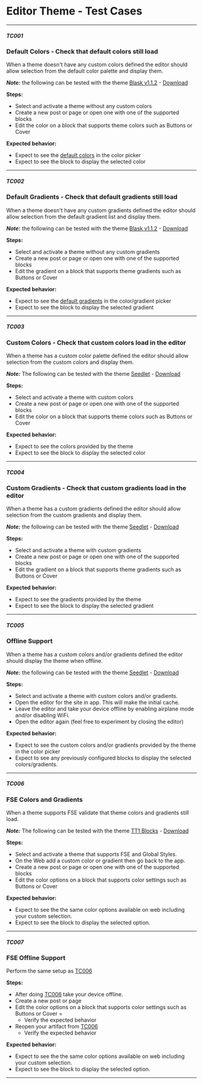 # Editor Theme - Test Cases

--------------------------------------------------------------------------------

##### TC001

### Default Colors - Check that default colors still load

When a theme doesn't have any custom colors defined the editor should allow selection from the default color palette and display them.

***Note:*** the following can be tested with the theme [Blask v1.1.2](https://wordpress.com/theme/blask) - [Download](https://public-api.wordpress.com/rest/v1/themes/download/blask.zip)

**Steps:**
- Select and activate a theme without any custom colors
- Create a new post or page or open one with one of the supported blocks
- Edit the color on a block that supports theme colors such as Buttons or Cover

**Expected behavior:**

- Expect to see the [default colors](https://github.com/WordPress/gutenberg/blob/2822c999921afb8f4cbdbb94a48ec4a92aec6a9b/packages/block-editor/src/store/defaults.js#L40-L97) in the color picker
- Expect to see the block to display the selected color

--------------------------------------------------------------------------------

##### TC002

### Default Gradients - Check that default gradients still load

When a theme doesn't have any custom gradients defined the editor should allow selection from the default gradient list and display them.

***Note:*** the following can be tested with the theme [Blask v1.1.2](https://wordpress.com/theme/blask) - [Download](https://public-api.wordpress.com/rest/v1/themes/download/blask.zip)

**Steps:**
- Select and activate a theme without any custom gradients
- Create a new post or page or open one with one of the supported blocks
- Edit the gradient on a block that supports theme gradients such as Buttons or Cover

**Expected behavior:**

- Expect to see the [default gradients](https://github.com/WordPress/gutenberg/blob/2822c999921afb8f4cbdbb94a48ec4a92aec6a9b/packages/block-editor/src/store/defaults.js#L156-L229) in the color/gradient picker
- Expect to see the block to display the selected gradient

--------------------------------------------------------------------------------

##### TC003

### Custom Colors - Check that custom colors load in the editor

When a theme has a custom color palette defined the editor should allow selection from the custom colors and display them.

***Note:*** The following can be tested with the theme [Seedlet](https://wordpress.com/theme/seedlet) - [Download](https://public-api.wordpress.com/rest/v1/themes/download/seedlet.zip)

**Steps:**
- Select and activate a theme with custom colors
- Create a new post or page or open one with one of the supported blocks
- Edit the color on a block that supports theme colors such as Buttons or Cover

**Expected behavior:**

- Expect to see the colors provided by the theme
- Expect to see the block to display the selected color

--------------------------------------------------------------------------------

##### TC004

### Custom Gradients - Check that custom gradients load in the editor

When a theme has a custom gradients defined the editor should allow selection from the custom gradients and display them.

***Note:*** the following can be tested with the theme [Seedlet](https://wordpress.com/theme/seedlet) - [Download](https://public-api.wordpress.com/rest/v1/themes/download/seedlet.zip)

**Steps:**
- Select and activate a theme with custom gradients
- Create a new post or page or open one with one of the supported blocks
- Edit the gradient on a block that supports theme gradients such as Buttons or Cover

**Expected behavior:**

- Expect to see the gradients provided by the theme
- Expect to see the block to display the selected gradient

--------------------------------------------------------------------------------

##### TC005

### Offline Support

When a theme has a custom colors and/or gradients defined the editor should display the theme when offline.

***Note:*** the following can be tested with the theme [Seedlet](https://wordpress.com/theme/seedlet) - [Download](https://public-api.wordpress.com/rest/v1/themes/download/seedlet.zip)

**Steps:**
- Select and activate a theme with custom colors and/or gradients.
- Open the editor for the site in app. This will make the initial cache.
- Leave the editor and take your device offline by enabling airplane mode and/or disabling WiFi.
- Open the editor again (feel free to experiment by closing the editor)

**Expected behavior:**

- Expect to see the custom colors and/or gradients provided by the theme in the color picker
- Expect to see any previously configured blocks to display the selected colors/gradients.

--------------------------------------------------------------------------------

##### TC006

### FSE Colors and Gradients

When a theme supports FSE validate that theme colors and gradients still load.

***Note:*** The following can be tested with the theme [TT1 Blocks](https://wordpress.org/themes/tt1-blocks/) - [Download](https://downloads.wordpress.org/theme/tt1-blocks.0.4.5.zip)

**Steps:**
- Select and activate a theme that supports FSE and Global Styles.
- On the Web add a custom color or gradient then go back to the app.
- Create a new post or page or open one with one of the supported blocks
- Edit the color options on a block that supports color settings such as Buttons or Cover

**Expected behavior:**

- Expect to see the the same color options available on web including your custom selection.
- Expect to see the block to display the selected option.

--------------------------------------------------------------------------------

##### TC007

### FSE Offline Support

Perform the same setup as [TC006](https://github.com/wordpress-mobile/test-cases/blob/trunk/test-cases/gutenberg/editor-theme.md#tc006)

**Steps:**
- After doing [TC006](https://github.com/wordpress-mobile/test-cases/blob/trunk/test-cases/gutenberg/editor-theme.md#tc006) take your device offline.
- Create a new post or page
- Edit the color options on a block that supports color settings such as Buttons or Cover =
    - Verify the expected behavior
- Reopen your artifact from [TC006](https://github.com/wordpress-mobile/test-cases/blob/trunk/test-cases/gutenberg/editor-theme.md#tc006)
    - Verify the expected behavior
	
**Expected behavior:**

- Expect to see the the same color options available on web including your custom selection.
- Expect to see the block to display the selected option.

--------------------------------------------------------------------------------
